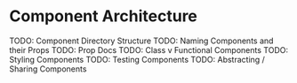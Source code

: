 # Component Architecture

TODO: Component Directory Structure
TODO: Naming Components and their Props
TODO: Prop Docs
TODO: Class v Functional Components
TODO: Styling Components
TODO: Testing Components
TODO: Abstracting / Sharing Components
